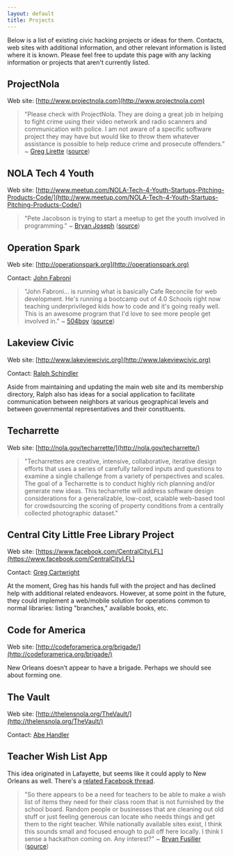 ```yaml
---
layout: default
title: Projects
---
```


Below is a list of existing civic hacking projects or ideas for them. Contacts, web sites with additional information, and other relevant information is listed where it is known. Please feel free to update this page with any lacking information or projects that aren't currently listed.

## ProjectNola

Web site: [http://www.projectnola.com](http://www.projectnola.com)

> "Please check with ProjectNola. They are doing a great job in helping to fight crime using their video network and radio scanners and communication with police. I am not aware of a specific software project they may have but would like to throw them whatever assistance is possible to help reduce crime and prosecute offenders." ~ [Greg Lirette](https://www.facebook.com/greglir?fref=ufi) ([source](https://www.facebook.com/groups/nolatech/permalink/688800001175528/?comment_id=689718451083683&offset=0&total_comments=15))

## NOLA Tech 4 Youth

Web site: [http://www.meetup.com/NOLA-Tech-4-Youth-Startups-Pitching-Products-Code/](http://www.meetup.com/NOLA-Tech-4-Youth-Startups-Pitching-Products-Code/)

> "Pete Jacobson is trying to start a meetup to get the youth involved in programming." ~ [Bryan Joseph](https://www.facebook.com/bryanjos) ([source](https://www.facebook.com/groups/nolatech/permalink/688800001175528/?comment_id=689718964416965&offset=0&total_comments=15))

## Operation Spark

Web site: [http://operationspark.org](http://operationspark.org)

Contact: [John Fabroni](https://twitter.com/OperationSpark)

> "John Fabroni... is running what is basically Cafe Reconcile for web development. He's running a bootcamp out of 4.0 Schools right now teaching underprivileged kids how to code and it's going really well. This is an awesome program that I'd love to see more people get involved in." ~ [504boy](http://www.reddit.com/user/504boy) ([source](http://www.reddit.com/r/NewOrleans/comments/2c1zk8/operation_spark_is_teaching_underpriveleged_new/))

## Lakeview Civic

Web site: [http://www.lakeviewcivic.org](http://www.lakeviewcivic.org)

Contact: [Ralph Schindler](mailto:ralph.schindler@lakeviewcivic.org)

Aside from maintaining and updating the main web site and its membership directory, Ralph also has ideas for a social application to facilitate communication between neighbors at various geographical levels and between governmental representatives and their constituents.

## Techarrette

Web site: [http://nola.gov/techarrette/](http://nola.gov/techarrette/)

> "Techarrettes are creative, intensive, collaborative, iterative design efforts that uses a series of carefully tailored inputs and questions to examine a single challenge from a variety of perspectives and scales. The goal of a Techarrette is to conduct highly rich planning and/or generate new ideas. This techarrette will address software design considerations for a generalizable, low-cost, scalable web-based tool for crowdsourcing the scoring of property conditions from a centrally collected photographic dataset."

## Central City Little Free Library Project

Web site: [https://www.facebook.com/CentralCityLFL](https://www.facebook.com/CentralCityLFL)

Contact: [Greg Cartwright](https://www.facebook.com/greg.cartwright.5)

At the moment, Greg has his hands full with the project and has declined help with additional related endeavors. However, at some point in the future, they could implement a web/mobile solution for operations common to normal libraries: listing "branches," available books, etc.

## Code for America

Web site: [http://codeforamerica.org/brigade/](http://codeforamerica.org/brigade/)

New Orleans doesn’t appear to have a brigade. Perhaps we should see about forming one.

## The Vault

Web site: [http://thelensnola.org/TheVault/](http://thelensnola.org/TheVault/)

Contact: [Abe Handler](https://www.facebook.com/abe.handler)

## Teacher Wish List App

This idea originated in Lafayette, but seems like it could apply to New Orleans as well. There's a [related Facebook thread](https://www.facebook.com/groups/nolatech/permalink/692765484112313/).

> "So there appears to be a need for teachers to be able to make a wish list of items they need for their class room that is not furnished by the school board. Random people or businesses that are cleaning out old stuff or just feeling generous can locate who needs things and get them to the right teacher. While nationally available sites exist, I think this sounds small and focused enough to pull off here locally. I think I sense a hackathon coming on. Any interest?" ~ [Bryan Fusilier](https://www.facebook.com/bryanfuselier) ([source](https://www.facebook.com/groups/lftdevnet/permalink/644423498997881/))
